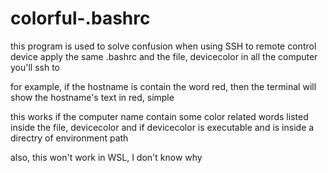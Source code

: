 # colorful-.bashrc
this program is used to solve confusion when using SSH to remote control device
apply the same .bashrc and the file, devicecolor in all the computer you'll ssh to

for example, if the hostname is contain the word red,
then the terminal will show the hostname's text in red, simple

this works if
  the computer name contain some color related words
  listed inside the file, devicecolor
and if
  devicecolor is executable and is inside a directry of environment path

also, this won't work in WSL, I don't know why
